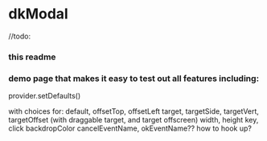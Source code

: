 # dkModal




//todo:

### this readme

### demo page that makes it easy to test out all features including:

provider.setDefaults()

with choices for:
default,
offsetTop, offsetLeft
target, targetSide, targetVert, targetOffset (with draggable target, and target offscreen)
width, height
key, click
backdropColor
cancelEventName, okEventName?? how to hook up?  

